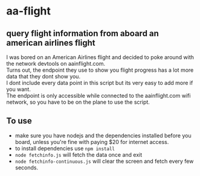 # aa-flight
query flight information from aboard an american airlines flight
--
I was bored on an American Airlines flight and decided to poke around with the network devtools on aainflight.com. </br>
Turns out, the endpoint they use to show you flight progress has a lot more data that they dont show you. </br>
I dont include every data point in this script but its very easy to add more if you want. </br>
The endpoint is only accessible while connected to the aainflight.com wifi network, so you have to be on the plane to use the script. </br>

## To use
- make sure you have nodejs and the dependencies installed before you board, unless you're fine with paying $20 for internet access.
- to install dependencies use `npm install`
- `node fetchinfo.js` will fetch the data once and exit
- `node fetchinfo-continuous.js` will clear the screen and fetch every few seconds.
